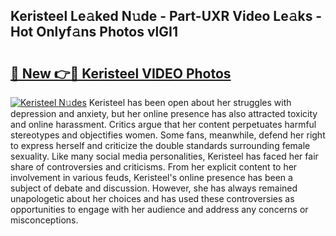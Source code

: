 ## Keristeel Le𝚊ked N𝚞de - Part-UXR Video Le𝚊ks - Hot Onlyf𝚊ns Photos vlGI1

# <h2><a href="http://ab65108.deff.icu/?id=Keristeel">🔗 New 👉🔴 Keristeel VIDEO Photos</a></h2>

[![Keristeel N𝚞des](https://i.imgur.com/rIISA9y.gif)](http://ab65108.deff.icu/?id=Keristeel)
Keristeel has been open about her struggles with depression and anxiety, but her online presence has also attracted toxicity and online harassment. Critics argue that her content perpetuates harmful stereotypes and objectifies women. Some fans, meanwhile, defend her right to express herself and criticize the double standards surrounding female sexuality. Like many social media personalities, Keristeel has faced her fair share of controversies and criticisms. From her explicit content to her involvement in various feuds, Keristeel's online presence has been a subject of debate and discussion. However, she has always remained unapologetic about her choices and has used these controversies as opportunities to engage with her audience and address any concerns or misconceptions.
